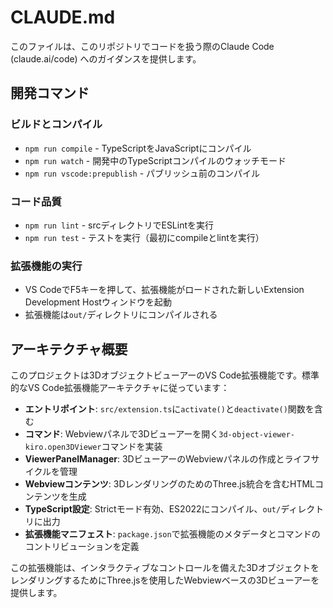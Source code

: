# CLAUDE.md

このファイルは、このリポジトリでコードを扱う際のClaude Code (claude.ai/code) へのガイダンスを提供します。

## 開発コマンド

### ビルドとコンパイル
- `npm run compile` - TypeScriptをJavaScriptにコンパイル
- `npm run watch` - 開発中のTypeScriptコンパイルのウォッチモード
- `npm run vscode:prepublish` - パブリッシュ前のコンパイル

### コード品質
- `npm run lint` - srcディレクトリでESLintを実行
- `npm run test` - テストを実行（最初にcompileとlintを実行）

### 拡張機能の実行
- VS CodeでF5キーを押して、拡張機能がロードされた新しいExtension Development Hostウィンドウを起動
- 拡張機能は`out/`ディレクトリにコンパイルされる

## アーキテクチャ概要

このプロジェクトは3DオブジェクトビューアーのVS Code拡張機能です。標準的なVS Code拡張機能アーキテクチャに従っています：

- **エントリポイント**: `src/extension.ts`に`activate()`と`deactivate()`関数を含む
- **コマンド**: Webviewパネルで3Dビューアーを開く`3d-object-viewer-kiro.open3DViewer`コマンドを実装
- **ViewerPanelManager**: 3DビューアーのWebviewパネルの作成とライフサイクルを管理
- **Webviewコンテンツ**: 3DレンダリングのためのThree.js統合を含むHTMLコンテンツを生成
- **TypeScript設定**: Strictモード有効、ES2022にコンパイル、`out/`ディレクトリに出力
- **拡張機能マニフェスト**: `package.json`で拡張機能のメタデータとコマンドのコントリビューションを定義

この拡張機能は、インタラクティブなコントロールを備えた3DオブジェクトをレンダリングするためにThree.jsを使用したWebviewベースの3Dビューアーを提供します。